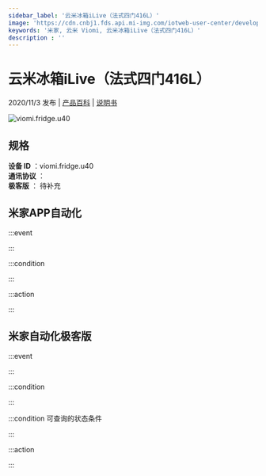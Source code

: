 ```yaml
---
sidebar_label: '云米冰箱iLive（法式四门416L）'
image: 'https://cdn.cnbj1.fds.api.mi-img.com/iotweb-user-center/developer_1679048936558qJRkmuu0.png?GalaxyAccessKeyId=AKVGLQWBOVIRQ3XLEW&Expires=9223372036854775807&Signature=vUdl0d/PGX/k2dZbfy9TsSiczKo='
keywords: '米家, 云米 Viomi, 云米冰箱iLive（法式四门416L）'
description : ''
---
```

# 云米冰箱iLive（法式四门416L）

2020/11/3 发布 | [产品百科](https://home.mi.com/webapp/content/baike/product/index.html?model=viomi.fridge.u40/) | [说明书](https://home.mi.com/views/introduction.html?model=viomi.fridge.u40&region=cn)

![viomi.fridge.u40](https://cdn.cnbj1.fds.api.mi-img.com/iotweb-user-center/developer_1679048936558qJRkmuu0.png?GalaxyAccessKeyId=AKVGLQWBOVIRQ3XLEW&Expires=9223372036854775807&Signature=vUdl0d/PGX/k2dZbfy9TsSiczKo=)

## 规格  
> 
**设备 ID** ：viomi.fridge.u40  
**通讯协议** ：  
**极客版**  ： 待补充 


## 米家APP自动化  

:::event  

:::

:::condition  

:::

:::action   

:::

## 米家自动化极客版  

:::event  

:::

:::condition  

:::

:::condition 可查询的状态条件  

:::

:::action  

:::

        
